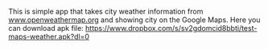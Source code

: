 This is simple app that takes city weather information from www.openweathermap.org and showing city on the Google Maps.
Here you can download apk file: https://www.dropbox.com/s/sv2gdomcid8bbti/test-maps-weather.apk?dl=0
